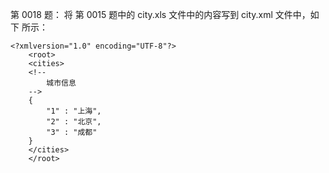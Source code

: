 第 0018 题： 将 第 0015 题中的 city.xls 文件中的内容写到 city.xml 文件中，如下 所示：       
```
<?xmlversion="1.0" encoding="UTF-8"?>
    <root>
    <cities>
    <!-- 
    	城市信息
    -->
    {
    	"1" : "上海",
    	"2" : "北京",
    	"3" : "成都"
    }
    </cities>
    </root>
